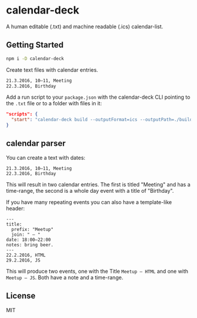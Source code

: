 # calendar-deck
A human editable (.txt) and machine readable (.ics) calendar-list.


## Getting Started

```sh
npm i -D calendar-deck
```

Create text files with calendar entries.

````txt
21.3.2016, 10–11, Meeting
22.3.2016, Birthday
````

Add a run script to your `package.json` with the calendar-deck CLI
pointing to the `.txt` file or to a folder with files in it:

```json
"scripts": {
  "start": "calendar-deck build --outputFormat=ics --outputPath=./build calendar.txt"
}
```


## calendar parser

You can create a text with dates:
```
21.3.2016, 10–11, Meeting
22.3.2016, Birthday
```
This will result in two calendar entries. The first is titled "Meeting" and has a time-range, the second is a whole day event with a title of "Birthday".

If you have many repeating events you can also have a template-like header:


```
---
title:
  prefix: "Meetup"
  join: " – "
date: 18:00–22:00
notes: bring beer.
---
22.2.2016, HTML
29.2.2016, JS
```
This will produce two events, one with the Title `Meetup – HTML` and one with `Meetup – JS`. Both have a note and a time-range.


## License

MIT
